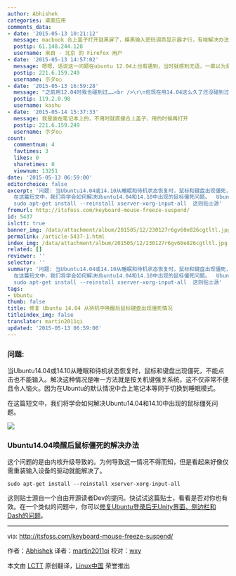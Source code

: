 ```yaml
---
author: Abhishek
categories: 桌面应用
comments_data:
- date: '2015-05-13 10:21:12'
  message: macbook 合上盖子打开就黑屏了，摸黑输入密码调亮显示器才行，有啥解决办法么？
  postip: 61.148.244.128
  username: 来自 - 北京 的 Firefox 用户
- date: '2015-05-13 14:57:02'
  message: 嗯嗯，话说这一问题在ubuntu 12.04上也有遇到，当时就感到无语，一直以为是unity桌面环境不稳定导致的，看来的确应该找出来这个问题的真正原因咯，否则会很影响用户体验的。不过有趣的是，我用ubuntu14.04时到时木有再次遇到过咯。不过还是存在关机后，屏幕亮度不能记忆等缺陷。还有就是ubuntu一般在开机登录后，会先出现unity的上边栏，然后再过一会儿才会出现侧边栏以及桌面其他组件，感觉这样的逻辑有点不妙，会有让用户感觉进入桌面较慢的感觉
  postip: 221.6.159.249
  username: 朩ダo○
- date: '2015-05-13 16:59:28'
  message: "之前用12.04时我也碰到过……<br />\r\n但现在用14.04这么久了还没碰到过这种问题<br />\r\n我的笔记本经常也是不关机，平时或晚上不用时就直接suspend，下次要用时直接秒开，非常方便。（电池只要给内存供着电就行了）"
  postip: 119.2.0.98
  username: kashu
- date: '2015-05-14 15:37:33'
  message: 我是装在笔记本上的，不用时就直接合上盖子，用的时候再打开
  postip: 221.6.159.249
  username: 朩ダo○
count:
  commentnum: 4
  favtimes: 3
  likes: 0
  sharetimes: 0
  viewnum: 13251
date: '2015-05-13 06:59:00'
editorchoice: false
excerpt: '问题: 当Ubuntu14.04或14.10从睡眠和待机状态恢复时，鼠标和键盘出现僵死，不能点击也不能输入。解决这种情况是唯一方法就是按关机键强关系统，这不仅非常不便且令人恼火。因为在Ubuntu的默认情况中合上笔记本等同于切换到睡眠模式。
  在这篇短文中，我们将学会如何解决Ubuntu14.04和14.10中出现的鼠标僵死问题。  Ubuntu14.04唤醒后鼠标僵死的解决办法 这个问题的是由内核升级导致的。为何导致这一情况不得而知，但是看起来好像仅需重装输入设备的驱动就能解决了。
  sudo apt-get install --reinstall xserver-xorg-input-all  这则贴士源'
fromurl: http://itsfoss.com/keyboard-mouse-freeze-suspend/
id: 5437
islctt: true
banner_img: /data/attachment/album/201505/12/230127r6gv60e826cgtltl.jpg
permalink: /article-5437-1.html
index_img: /data/attachment/album/201505/12/230127r6gv60e826cgtltl.jpg.thumb.jpg
related: []
reviewer: ''
selector: ''
summary: '问题: 当Ubuntu14.04或14.10从睡眠和待机状态恢复时，鼠标和键盘出现僵死，不能点击也不能输入。解决这种情况是唯一方法就是按关机键强关系统，这不仅非常不便且令人恼火。因为在Ubuntu的默认情况中合上笔记本等同于切换到睡眠模式。
  在这篇短文中，我们将学会如何解决Ubuntu14.04和14.10中出现的鼠标僵死问题。  Ubuntu14.04唤醒后鼠标僵死的解决办法 这个问题的是由内核升级导致的。为何导致这一情况不得而知，但是看起来好像仅需重装输入设备的驱动就能解决了。
  sudo apt-get install --reinstall xserver-xorg-input-all  这则贴士源'
tags:
- Ubuntu
thumb: false
title: 修复 Ubuntu 14.04 从待机中唤醒后鼠标键盘出现僵死情况
titleindex_img: false
translator: martin2011qi
updated: '2015-05-13 06:59:00'
---
```


### 问题:


当Ubuntu14.04或14.10从睡眠和待机状态恢复时，鼠标和键盘出现僵死，不能点击也不能输入。解决这种情况是唯一方法就是按关机键强关系统，这不仅非常不便且令人恼火。因为在Ubuntu的默认情况中合上笔记本等同于切换到睡眠模式。


在这篇短文中，我们将学会如何解决Ubuntu14.04和14.10中出现的鼠标僵死问题。


![](/data/attachment/album/201505/12/230127r6gv60e826cgtltl.jpg)


### Ubuntu14.04唤醒后鼠标僵死的解决办法


这个问题的是由内核升级导致的。为何导致这一情况不得而知，但是看起来好像仅需重装输入设备的驱动就能解决了。



```
sudo apt-get install --reinstall xserver-xorg-input-all

```

这则贴士源自一个自由开源读者Dev的提问。快试试这篇贴士，看看是否对你也有效。在一个类似的问题中，你可以[修复Ubuntu登录后无Unity界面、侧边栏和Dash的问题](http://itsfoss.com/how-to-fix-no-unity-no-launcher-no-dash-in-ubuntu-12-10-quick-tip/)。




---


via: <http://itsfoss.com/keyboard-mouse-freeze-suspend/>


作者：[Abhishek](http://itsfoss.com/author/abhishek/) 译者：[martin2011qi](https://github.com/martin2011qi) 校对：[wxy](https://github.com/wxy)


本文由 [LCTT](https://github.com/LCTT/TranslateProject) 原创翻译，[Linux中国](http://linux.cn/) 荣誉推出